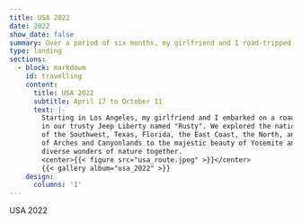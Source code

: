 ```yaml
---
title: USA 2022
date: 2022
show_date: false
summary: Over a period of six months, my girlfriend and I road-tripped across the stunning landscapes of the United States, exploring various national and state parks in our Jeep Liberty named "Rusty".
type: landing
sections:
  - block: markdown
    id: travelling
    content:
      title: USA 2022
      subtitle: April 17 to October 11
      text: |-
        Starting in Los Angeles, my girlfriend and I embarked on a road trip
        in our trusty Jeep Liberty named "Rusty". We explored the national and state parks of the USA, including the stunning landscapes
        of the Southwest, Texas, Florida, the East Coast, the North, and the West Coast. From the iconic red rock formations
        of Arches and Canyonlands to the majestic beauty of Yosemite and Yellowstone, our journey allowed us to experience the
        diverse wonders of nature together.
        <center>{{< figure src="usa_route.jpeg" >}}</center>
        {{< gallery album="usa_2022" >}}
    design:
      columns: '1'
---
```

USA 2022
